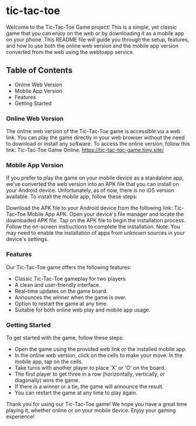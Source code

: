 # tic-tac-toe

Welcome to the Tic-Tac-Toe Game project! This is a simple, yet classic game that you can enjoy on the web or by downloading it as a mobile app on your phone. This README file will guide you through the setup, features, and how to use both the online web version and the mobile app version converted from the web using the webtoapp service.

## Table of Contents
- Online Web Version
- Mobile App Version
- Features
- Getting Started

### Online Web Version
The online web version of the Tic-Tac-Toe game is accessible via a web link. You can play the game directly in your web browser without the need to download or install any software. To access the online version, follow this link: Tic-Tac-Toe Game Online.
<a src=" https://tic-tac-toc-game.tiiny.site/"> https://tic-tac-toc-game.tiiny.site/</a>

### Mobile App Version
If you prefer to play the game on your mobile device as a standalone app, we've converted the web version into an APK file that you can install on your Android device. Unfortunately, as of now, there is no iOS version available. To install the mobile app, follow these steps:

Download the APK file to your Android device from the following link: Tic-Tac-Toe Mobile App APK.
Open your device's file manager and locate the downloaded APK file.
Tap on the APK file to begin the installation process.
Follow the on-screen instructions to complete the installation.
Note: You may need to enable the installation of apps from unknown sources in your device's settings.

### Features
Our Tic-Tac-Toe game offers the following features:

- Classic Tic-Tac-Toe gameplay for two players.
- A clean and user-friendly interface.
- Real-time updates on the game board.
- Announces the winner when the game is over.
- Option to restart the game at any time.
- Suitable for both online web play and mobile app usage.

### Getting Started
To get started with the game, follow these steps:

- Open the game using the provided web link or the installed mobile app.
- In the online web version, click on the cells to make your move. In the mobile app, tap on the cells.
- Take turns with another player to place 'X' or 'O' on the board.
- The first player to get three in a row (horizontally, vertically, or diagonally) wins the game.
- If there is a winner or a tie, the game will announce the result.
- You can restart the game at any time to play again.

Thank you for using our Tic-Tac-Toe game! We hope you have a great time playing it, whether online or on your mobile device. Enjoy your gaming experience!
